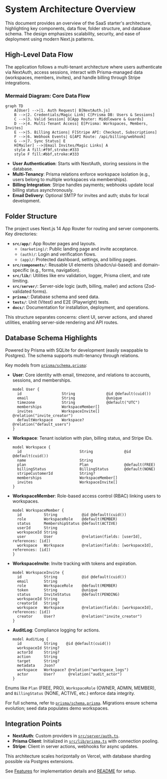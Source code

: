 # System Architecture Overview

This document provides an overview of the SaaS starter's architecture, highlighting key components, data flow, folder structure, and database schema. The design emphasizes scalability, security, and ease of deployment using modern Next.js patterns.

## High-Level Data Flow

The application follows a multi-tenant architecture where users authenticate via NextAuth, access sessions, interact with Prisma-managed data (workspaces, members, invites), and handle billing through Stripe integrations.

### Mermaid Diagram: Core Data Flow

```mermaid
graph TD
    A[User] -->|1. Auth Request| B[NextAuth.js]
    B -->|2. Credentials/Magic Link| C[Prisma DB: Users & Sessions]
    C -->|3. Valid Session| D[App Router: Middleware & Guards]
    D -->|4. Multi-Tenant Access| E[Prisma: Workspaces, Members, Invites]
    E -->|5. Billing Actions| F[Stripe API: Checkout, Subscriptions]
    F -->|6. Webhook Events| G[API Route: /api/billing/webhook]
    G -->|7. Sync Status| E
    H[Mailer] -->|Email Invites/Magic Links| A
    style A fill:#f9f,stroke:#333
    style F fill:#bbf,stroke:#333
```

- **User Authentication**: Starts with NextAuth, storing sessions in the database.
- **Multi-Tenancy**: Prisma relations enforce workspace isolation (e.g., users belong to multiple workspaces via memberships).
- **Billing Integration**: Stripe handles payments; webhooks update local billing status asynchronously.
- **Email Delivery**: Optional SMTP for invites and auth; stubs for local development.

## Folder Structure

The project uses Next.js 14 App Router for routing and server components. Key directories:

- **`src/app/`**: App Router pages and layouts.
  - `(marketing)/`: Public landing page and invite acceptance.
  - `(auth)/`: Login and verification flows.
  - `(app)/`: Protected dashboard, settings, and billing pages.
- **`src/components/`**: Reusable UI elements (shadcn/ui-based) and domain-specific (e.g., forms, navigation).
- **`src/lib/`**: Utilities like env validation, logger, Prisma client, and rate limiting.
- **`src/server/`**: Server-side logic (auth, billing, mailer) and actions (Zod-validated forms).
- **`prisma/`**: Database schema and seed data.
- **`tests/`**: Unit (Vitest) and E2E (Playwright) tests.
- **`docs/`**: Documentation for installation, deployment, and operations.

This structure separates concerns: client UI, server actions, and shared utilities, enabling server-side rendering and API routes.

## Database Schema Highlights

Powered by Prisma with SQLite for development (easily swappable to Postgres). The schema supports multi-tenancy through relations.

Key models from [`prisma/schema.prisma`](../../../prisma/schema.prisma):

- **User**: Core identity with email, timezone, and relations to accounts, sessions, and memberships.
  ```prisma
  model User {
    id                  String              @id @default(cuid())
    email               String              @unique
    timezone            String              @default("UTC")
    memberships         WorkspaceMember[]
    invites             WorkspaceInvite[]   @relation("invite_creator")
    defaultWorkspace    Workspace?          @relation("default_users")
  }
  ```

- **Workspace**: Tenant isolation with plan, billing status, and Stripe IDs.
  ```prisma
  model Workspace {
    id                          String              @id @default(cuid())
    name                        String
    plan                        Plan                @default(FREE)
    billingStatus               BillingStatus       @default(NONE)
    stripeCustomerId            String?
    memberships                 WorkspaceMember[]
    invites                     WorkspaceInvite[]
  }
  ```

- **WorkspaceMember**: Role-based access control (RBAC) linking users to workspaces.
  ```prisma
  model WorkspaceMember {
    id          String           @id @default(cuid())
    role        WorkspaceRole    @default(MEMBER)
    status      MembershipStatus @default(ACTIVE)
    userId      String
    workspaceId String
    user        User             @relation(fields: [userId], references: [id])
    workspace   Workspace        @relation(fields: [workspaceId], references: [id])
  }
  ```

- **WorkspaceInvite**: Invite tracking with tokens and expiration.
  ```prisma
  model WorkspaceInvite {
    id          String           @id @default(cuid())
    email       String
    role        WorkspaceRole    @default(MEMBER)
    token       String           @unique
    status      InviteStatus     @default(PENDING)
    workspaceId String
    creatorId   String?
    workspace   Workspace        @relation(fields: [workspaceId], references: [id])
    creator     User?            @relation("invite_creator")
  }
  ```

- **AuditLog**: Compliance logging for actions.
  ```prisma
  model AuditLog {
    id          String    @id @default(cuid())
    workspaceId String?
    actorId     String?
    action      String
    target      String?
    metadata    Json?
    workspace   Workspace? @relation("workspace_logs")
    actor       User?      @relation("audit_actor")
  }
  ```

Enums like `Plan` (FREE, PRO), `WorkspaceRole` (OWNER, ADMIN, MEMBER), and `BillingStatus` (NONE, ACTIVE, etc.) enforce data integrity.

For full schema, refer to [`prisma/schema.prisma`](../../../prisma/schema.prisma). Migrations ensure schema evolution; seed data populates demo workspaces.

## Integration Points

- **NextAuth**: Custom providers in [`src/server/auth.ts`](../../../src/server/auth.ts).
- **Prisma Client**: Initialized in [`src/lib/prisma.ts`](../../../src/lib/prisma.ts) with connection pooling.
- **Stripe**: Client in server actions, webhooks for async updates.

This architecture scales horizontally on Vercel, with database sharding possible via Postgres extensions.

See [Features](features.md) for implementation details and [README](../README.md) for setup.